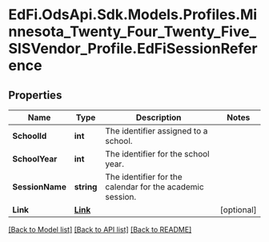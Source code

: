 # EdFi.OdsApi.Sdk.Models.Profiles.Minnesota_Twenty_Four_Twenty_Five_SISVendor_Profile.EdFiSessionReference

## Properties

Name | Type | Description | Notes
------------ | ------------- | ------------- | -------------
**SchoolId** | **int** | The identifier assigned to a school. | 
**SchoolYear** | **int** | The identifier for the school year. | 
**SessionName** | **string** | The identifier for the calendar for the academic session. | 
**Link** | [**Link**](Link.md) |  | [optional] 

[[Back to Model list]](../README.md#documentation-for-models) [[Back to API list]](../README.md#documentation-for-api-endpoints) [[Back to README]](../README.md)

